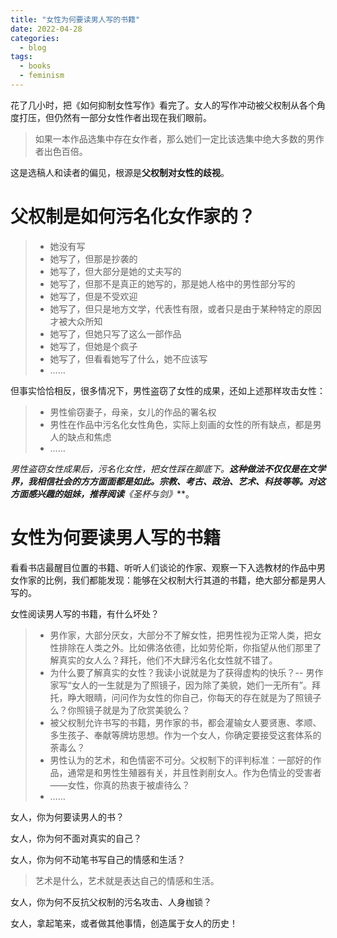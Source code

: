 ```yaml
---
title: "女性为何要读男人写的书籍"
date: 2022-04-28
categories:
  - blog
tags:
  - books
  - feminism
---
```


花了几小时，把《如何抑制女性写作》看完了。女人的写作冲动被父权制从各个角度打压，但仍然有一部分女性作者出现在我们眼前。



>如果一本作品选集中存在女作者，那么她们一定比该选集中绝大多数的男作者出色百倍。

这是选稿人和读者的偏见，根源是**父权制对女性的歧视**。



# 父权制是如何污名化女作家的？

>- 她没有写
>- 她写了，但那是抄袭的
>- 她写了，但大部分是她的丈夫写的
>- 她写了，但那不是真正的她写的，那是她人格中的男性部分写的
>- 她写了，但是不受欢迎
>- 她写了，但只是地方文学，代表性有限，或者只是由于某种特定的原因才被大众所知
>- 她写了，但她只写了这么一部作品
>- 她写了，但她是个疯子
>- 她写了，但看看她写了什么，她不应该写
>- ……

但事实恰恰相反，很多情况下，男性盗窃了女性的成果，还如上述那样攻击女性：

> - 男性偷窃妻子，母亲，女儿的作品的署名权
> - 男性在作品中污名化女性角色，实际上刻画的女性的所有缺点，都是男人的缺点和焦虑
> - ……



**男性盗窃女性成果后，污名化女性，把女性踩在脚底下。**这种做法不仅仅是在文学界，我相信社会的方方面面都是如此。宗教、考古、政治、艺术、科技等等。对这方面感兴趣的姐妹，推荐阅读***《圣杯与剑》***。



#  女性为何要读男人写的书籍



看看书店最醒目位置的书籍、听听人们谈论的作家、观察一下入选教材的作品中男女作家的比例，我们都能发现：能够在父权制大行其道的书籍，绝大部分都是男人写的。

女性阅读男人写的书籍，有什么坏处？

> - 男作家，大部分厌女，大部分不了解女性，把男性视为正常人类，把女性排除在人类之外。比如佛洛依德，比如劳伦斯，你指望从他们那里了解真实的女人么？拜托，他们不大肆污名化女性就不错了。
> - 为什么要了解真实的女性？我读小说就是为了获得虚构的快乐？-- 男作家写“女人的一生就是为了照镜子，因为除了美貌，她们一无所有”。拜托，睁大眼睛，问问作为女性的你自己，你每天的存在就是为了照镜子么？你照镜子就是为了欣赏美貌么？
> - 被父权制允许书写的书籍，男作家的书，都会灌输女人要贤惠、孝顺、多生孩子、奉献等牌坊思想。作为一个女人，你确定要接受这套体系的荼毒么？
> - 男性认为的艺术，和色情密不可分。父权制下的评判标准：一部好的作品，通常是和男性生殖器有关，并且性剥削女人。作为色情业的受害者——女性，你真的热衷于被虐待么？
> - ……



女人，你为何要读男人的书？

女人，你为何不面对真实的自己？

女人，你为何不动笔书写自己的情感和生活？

> 艺术是什么，艺术就是表达自己的情感和生活。

女人，你为何不反抗父权制的污名攻击、人身枷锁？

女人，拿起笔来，或者做其他事情，创造属于女人的历史！







